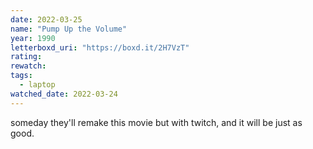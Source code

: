 ```yaml
---
date: 2022-03-25
name: "Pump Up the Volume"
year: 1990
letterboxd_uri: "https://boxd.it/2H7VzT"
rating: 
rewatch: 
tags:
  - laptop
watched_date: 2022-03-24
---
```


someday they'll remake this movie but with twitch, and it will be just as good.
